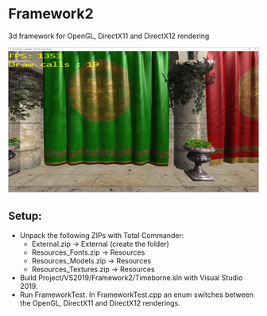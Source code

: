 # Framework2
3d framework for OpenGL, DirectX11 and DirectX12 rendering

![GitHub Logo](/Documents/git_image.png)
## Setup:
* Unpack the following ZIPs with Total Commander:
	* External.zip -> External (create the folder)
	* Resources_Fonts.zip -> Resources
	* Resources_Models.zip -> Resources
	* Resources_Textures.zip -> Resources
* Build Project/VS2019/Framework2/Timeborne.sln with Visual Studio 2019.
* Run FrameworkTest. In FrameworkTest.cpp an enum switches between the OpenGL, DirectX11 and DirectX12 renderings.